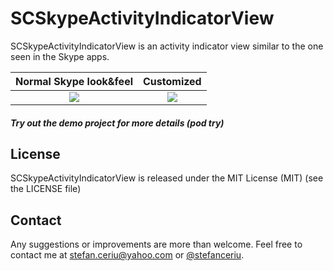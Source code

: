 # SCSkypeActivityIndicatorView
SCSkypeActivityIndicatorView is an activity indicator view similar to the one seen in the Skype apps.

 Normal Skype look&feel |  Customized
:--------------------------:|:--------------------------:
![](https://drive.google.com/uc?export=download&id=0ByLCkUO90ltoNGdjc2MycjBkV1U) | ![](https://drive.google.com/uc?export=download&id=0ByLCkUO90ltoSTFaX1IzN3RDeFk)

##### Try out the demo project for more details (pod try)

## License
SCSkypeActivityIndicatorView is released under the MIT License (MIT) (see the LICENSE file)

## Contact
Any suggestions or improvements are more than welcome.
Feel free to contact me at [stefan.ceriu@yahoo.com](mailto:stefan.ceriu@yahoo.com) or [@stefanceriu](https://twitter.com/stefanceriu).
